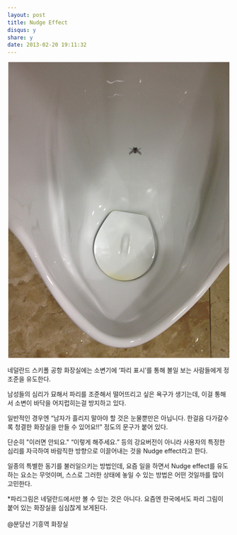 ```yaml
---
layout: post
title: Nudge Effect
disqus: y
share: y
date: 2013-02-20 19:11:32
---
```

<p align=center>
<img src='/images/nudge_effect.jpg' "넛지이펙트">
</P>

네덜란드 스키폴 공항 화장실에는 소변기에 ‘파리 표시’를 통해 볼일 보는 사람들에게 정조준을 유도한다.

남성들의 심리가 묘해서 파리를 조준해서 떨어뜨리고 싶은 욕구가 생기는데, 이걸 통해서 소변이 바닥을 어지럽히는걸 방지하고 있다. 

일반적인 경우엔 “남자가 흘리지 말아야 할 것은 눈물뿐만은 아닙니다. 한걸음 다가갈수록 청결한 화장실을 만들 수 있어요!!” 정도의 문구가 붙어 있다.

단순히 "이러면 안되요." “이렇게 해주세요.” 등의 강요버전이 아니라 사용자의 특정한 심리를 자극하여 바람직한 방향으로 이끌어내는 것을 Nudge effect라고 한다.

일종의 특별한 동기를 불러일으키는 방법인데, 요즘 일을 하면서 Nudge effect를 유도하는 요소는 무엇이며, 스스로 그러한 상태에 놓일 수 있는 방법은 어떤 것일까를 많이 고민한다.

*파리그림은 네덜란드에서만 볼 수 있는 것은 아니다. 요즘엔 한국에서도 파리 그림이 붙어 있는 화장실을 심심찮게 보게된다. 
</br>
</br>
@분당선 기흥역 화장실